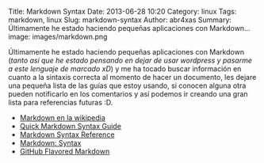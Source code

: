 Title: Markdown Syntax
Date: 2013-06-28 10:20
Category: linux
Tags: markdown, linux
Slug: markdown-syntax
Author: abr4xas
Summary: Últimamente he estado haciendo pequeñas aplicaciones con Markdown...
image: images/markdown.png

Últimamente he estado haciendo pequeñas aplicaciones con Markdown (*tanto así que he estado pensando en dejar de usar wordpress y pasarme a este lenguaje de marcado xD*) y me ha tocado buscar información en cuanto a la sintaxis correcta al momento de hacer un documento, les dejare una pequeña lista de las guías que estoy usando, si conocen alguna otra pueden notificarlo en los comentarios y así podemos ir creando una gran lista para referencias futuras :D.

 * [Markdown en la wikipedia](http://es.wikipedia.org/wiki/Markdown "Markdown en la wikipedia")
 * [Quick Markdown Syntax Guide](http://greg.vario.us/doc/markdown.txt "Quick Markdown Syntax Guide")
 * [Markdown Syntax Reference](http://five.squarespace.com/display/ShowHelp?section=Markdown "Markdown Syntax Reference")
 * [Markdown: Syntax](http://daringfireball.net/projects/markdown/syntax "Markdown: Syntax")
 * [GitHub Flavored Markdown](https://help.github.com/articles/github-flavored-markdown "GitHub Flavored Markdown")
